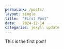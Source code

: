 ```yaml
---
permalink: /posts/
layout: single
title:  "First Post"
date:   2024-12-14
categories: jekyll update
---
```


This is the first post!
